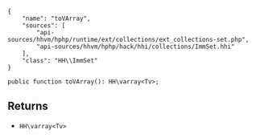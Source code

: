 ``` yamlmeta
{
    "name": "toVArray",
    "sources": [
        "api-sources/hhvm/hphp/runtime/ext/collections/ext_collections-set.php",
        "api-sources/hhvm/hphp/hack/hhi/collections/ImmSet.hhi"
    ],
    "class": "HH\\ImmSet"
}
```




``` Hack
public function toVArray(): HH\varray<Tv>;
```




## Returns




+ ` HH\varray<Tv> `
<!-- HHAPIDOC -->
